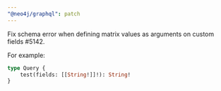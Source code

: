 ```yaml
---
"@neo4j/graphql": patch
---
```


Fix schema error when defining matrix values as arguments on custom fields #5142.

For example:

```graphql
type Query {
    test(fields: [[String!]]!): String!
}
```
